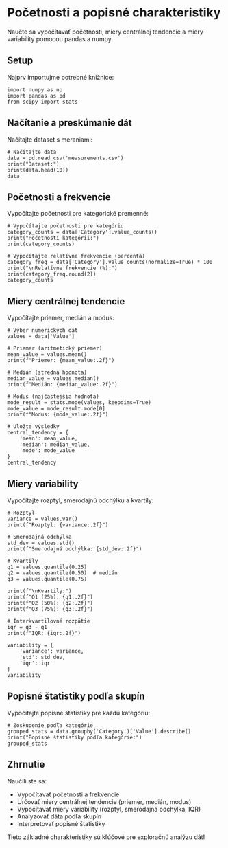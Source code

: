# Početnosti a popisné charakteristiky

Naučte sa vypočítavať početnosti, miery centrálnej tendencie a miery variability pomocou pandas a numpy.

## Setup

Najprv importujme potrebné knižnice:

```[readonly,mustExecute]
import numpy as np
import pandas as pd
from scipy import stats
```

## Načítanie a preskúmanie dát

Načítajte dataset s meraniami:

```
# Načítajte dáta
data = pd.read_csv('measurements.csv')
print("Dataset:")
print(data.head(10))
data
```

## Početnosti a frekvencie

Vypočítajte početnosti pre kategorické premenné:

```
# Vypočítajte početnosti pre kategóriu
category_counts = data['Category'].value_counts()
print("Početnosti kategórií:")
print(category_counts)

# Vypočítajte relatívne frekvencie (percentá)
category_freq = data['Category'].value_counts(normalize=True) * 100
print("\nRelatívne frekvencie (%):")
print(category_freq.round(2))
category_counts
```

## Miery centrálnej tendencie

Vypočítajte priemer, medián a modus:

```
# Výber numerických dát
values = data['Value']

# Priemer (aritmetický priemer)
mean_value = values.mean()
print(f"Priemer: {mean_value:.2f}")

# Medián (stredná hodnota)
median_value = values.median()
print(f"Medián: {median_value:.2f}")

# Modus (najčastejšia hodnota)
mode_result = stats.mode(values, keepdims=True)
mode_value = mode_result.mode[0]
print(f"Modus: {mode_value:.2f}")

# Uložte výsledky
central_tendency = {
    'mean': mean_value,
    'median': median_value,
    'mode': mode_value
}
central_tendency
```

## Miery variability

Vypočítajte rozptyl, smerodajnú odchýlku a kvartily:

```
# Rozptyl
variance = values.var()
print(f"Rozptyl: {variance:.2f}")

# Smerodajná odchýlka
std_dev = values.std()
print(f"Smerodajná odchýlka: {std_dev:.2f}")

# Kvartily
q1 = values.quantile(0.25)
q2 = values.quantile(0.50)  # medián
q3 = values.quantile(0.75)

print(f"\nKvartily:")
print(f"Q1 (25%): {q1:.2f}")
print(f"Q2 (50%): {q2:.2f}")
print(f"Q3 (75%): {q3:.2f}")

# Interkvartilovné rozpätie
iqr = q3 - q1
print(f"IQR: {iqr:.2f}")

variability = {
    'variance': variance,
    'std': std_dev,
    'iqr': iqr
}
variability
```

## Popisné štatistiky podľa skupín

Vypočítajte popisné štatistiky pre každú kategóriu:

```
# Zoskupenie podľa kategórie
grouped_stats = data.groupby('Category')['Value'].describe()
print("Popisné štatistiky podľa kategórie:")
grouped_stats
```

## Zhrnutie

Naučili ste sa:

- Vypočítavať početnosti a frekvencie
- Určovať miery centrálnej tendencie (priemer, medián, modus)
- Vypočítavať miery variability (rozptyl, smerodajná odchýlka, IQR)
- Analyzovať dáta podľa skupín
- Interpretovať popisné štatistiky

Tieto základné charakteristiky sú kľúčové pre exploračnú analýzu dát!
